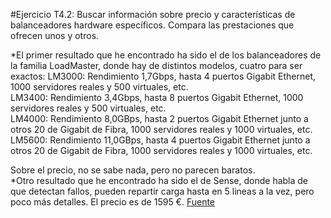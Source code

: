 #Ejercicio T4.2: Buscar información sobre precio y características de balanceadores hardware específicos. Compara las prestaciones que ofrecen unos y otros.

*El primer resultado que he encontrado ha sido el de los balanceadores de la familia LoadMaster, donde hay de distintos modelos, 
cuatro para ser exactos:
LM3000: Rendimiento 1,7Gbps, hasta 4 puertos Gigabit Ethernet, 1000 servidores reales y 500 virtuales, etc.  
LM3400: Rendimiento 3,4Gbps, hasta 8 puertos Gigabit Ethernet, 1000 servidores reales y 500 virtuales, etc.  
LM4000: Rendimiento 8,0GBps, hasta 2 puertos Gigabit Ethernet junto a otros 20 de Gigabit de Fibra, 1000 servidores reales y 1000 virtuales, etc.
LM5600: Rendimiento 11,0GBps, hasta 4 puertos Gigabit Ethernet junto a otros 20 de Gigabit de Fibra, 1000 servidores reales y 1000 virtuales, etc.
  
Sobre el precio, no se sabe nada, pero no parecen baratos.  
*Otro resultado que he encontrado ha sido el de Sense, donde habla de que detectan fallos, pueden repartir carga hasta en 5 lineas a la vez, pero poco más detalles. El precio es de 1595 €. [Fuente](www.sylcon.com/balanceador.htm)
